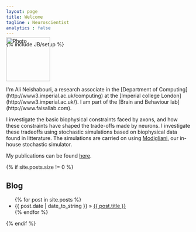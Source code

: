 ```yaml
---
layout: page
title: Welcome
tagline : Neuroscientist
analytics : false
---
```

{% include JB/setup %}
<p><img src ="{{ BASE_PATH }}/assets/images/googleplusprofile.jpg" class="inset right" style="margin-top: -3em;" title="Ali Neishabouri" alt="Photo" width="120px" /></p>
I'm Ali Neishabouri, a research associate in the [Department of Computing](http://www3.imperial.ac.uk/computing) at the [Imperial college London](http://www3.imperial.ac.uk/). I am part of the [Brain and Behaviour lab](http://www.faisallab.com).

I investigate the basic biophysical constraints faced by axons, and how these constraints have shaped the trade-offs made by neurons. I investigate these tradeoffs using stochastic simulations based on biophysical data found in litterature. The simulations are carried on using [Modigliani](http://www.modigliani.co.uk), our in-house stochastic simulator.

My publications can be found [here](publications.html).

{% if site.posts.size != 0 %}
## Blog
<ul class="posts">
  {% for post in site.posts %}
    <li><span>{{ post.date | date_to_string }}</span> &raquo; <a href="{{ BASE_PATH }}{{ post.url }}">{{ post.title }}</a></li>
  {% endfor %}
</ul>
{% endif %}
